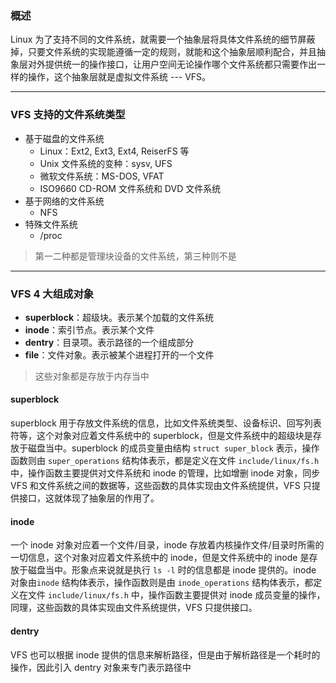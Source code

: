 ### 概述

Linux 为了支持不同的文件系统，就需要一个抽象层将具体文件系统的细节屏蔽掉，只要文件系统的实现能遵循一定的规则，就能和这个抽象层顺利配合，并且抽象层对外提供统一的操作接口，让用户空间无论操作哪个文件系统都只需要作出一样的操作，这个抽象层就是虚拟文件系统 --- VFS。

---

### VFS 支持的文件系统类型

- 基于磁盘的文件系统
  - Linux：Ext2, Ext3, Ext4, ReiserFS 等
  - Unix 文件系统的变种：sysv, UFS
  - 微软文件系统：MS-DOS, VFAT
  - ISO9660 CD-ROM 文件系统和 DVD 文件系统
- 基于网络的文件系统
  - NFS
- 特殊文件系统
  - /proc

> 第一二种都是管理块设备的文件系统，第三种则不是

---

### VFS 4 大组成对象

- **superblock**：超级块。表示某个加载的文件系统
- **inode**：索引节点。表示某个文件
- **dentry**：目录项。表示路径的一个组成部分
- **file**：文件对象。表示被某个进程打开的一个文件

> 这些对象都是存放于内存当中

#### superblock

superblock 用于存放文件系统的信息，比如文件系统类型、设备标识、回写列表符等，这个对象对应着文件系统中的 superblock，但是文件系统中的超级块是存放于磁盘当中。superblock 的成员变量由结构 `struct super_block` 表示，操作函数则由 `super_operations` 结构体表示，都是定义在文件 `include/linux/fs.h` 中，操作函数主要提供对文件系统和 inode 的管理，比如增删 inode 对象，同步 VFS 和文件系统之间的数据等，这些函数的具体实现由文件系统提供，VFS 只提供接口，这就体现了抽象层的作用了。

#### inode

一个 inode 对象对应着一个文件/目录，inode 存放着内核操作文件/目录时所需的一切信息，这个对象对应着文件系统中的 inode，但是文件系统中的 inode 是存放于磁盘当中。形象点来说就是执行 `ls -l` 时的信息都是 inode 提供的。inode 对象由`inode` 结构体表示，操作函数则是由 `inode_operations` 结构体表示，都定义在文件 `include/linux/fs.h` 中，操作函数主要提供对 inode 成员变量的操作，同理，这些函数的具体实现由文件系统提供，VFS 只提供接口。

#### dentry

VFS 也可以根据 inode 提供的信息来解析路径，但是由于解析路径是一个耗时的操作，因此引入 dentry 对象来专门表示路径中
